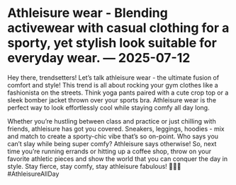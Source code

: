 # Athleisure wear - Blending activewear with casual clothing for a sporty, yet stylish look suitable for everyday wear. — 2025-07-12

Hey there, trendsetters! Let’s talk athleisure wear - the ultimate fusion of comfort and style! This trend is all about rocking your gym clothes like a fashionista on the streets. Think yoga pants paired with a cute crop top or a sleek bomber jacket thrown over your sports bra. Athleisure wear is the perfect way to look effortlessly cool while staying comfy all day long. 

Whether you’re hustling between class and practice or just chilling with friends, athleisure has got you covered. Sneakers, leggings, hoodies - mix and match to create a sporty-chic vibe that’s so on-point. Who says you can’t slay while being super comfy? Athleisure says otherwise! So, next time you’re running errands or hitting up a coffee shop, throw on your favorite athletic pieces and show the world that you can conquer the day in style. Stay fierce, stay comfy, stay athleisure fabulous! 💪🏽🔥 #AthleisureAllDay
